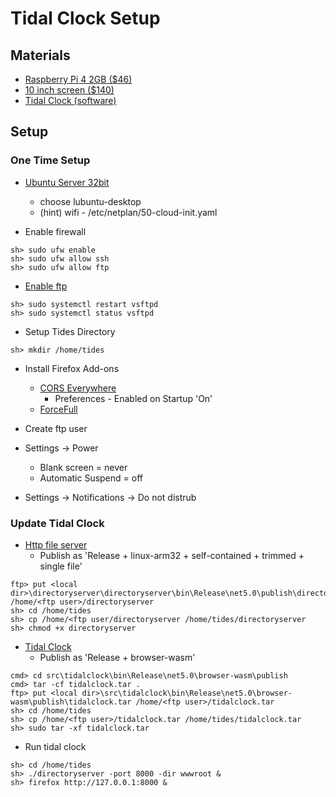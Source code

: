# Tidal Clock Setup

## Materials

* [Raspberry Pi 4 2GB ($46)](https://www.amazon.com/Raspberry-Model-2019-Quad-Bluetooth/dp/B07TD42S27)
* [10 inch screen ($140)](https://www.amazon.com/Raspberry-Screen-10-1-IPS-SunFounder/dp/B07FZZ95WN)
* [Tidal Clock (software)](https://github.com/speedyjeff/tides)

## Setup

### One Time Setup

* [Ubuntu Server 32bit](https://ubuntu.com/tutorials/how-to-install-ubuntu-on-your-raspberry-pi)
  * choose lubuntu-desktop
  * (hint) wifi - /etc/netplan/50-cloud-init.yaml

* Enable firewall
```
sh> sudo ufw enable
sh> sudo ufw allow ssh
sh> sudo ufw allow ftp
```

* [Enable ftp](https://www.osradar.com/how-to-set-up-an-ftp-server-ubuntu-20-04)
```
sh> sudo systemctl restart vsftpd
sh> sudo systemctl status vsftpd
```

* Setup Tides Directory
```
sh> mkdir /home/tides
```
* Install Firefox Add-ons
  * [CORS Everywhere](https://addons.mozilla.org/en-US/firefox/addon/cors-everywhere)
    * Preferences - Enabled on Startup 'On'
  * [ForceFull](https://addons.mozilla.org/en-US/firefox/addon/forcefull)

* Create ftp user
* Settings -> Power 
  * Blank screen = never
  * Automatic Suspend = off
* Settings -> Notifications -> Do not distrub

### Update Tidal Clock

* [Http file server](https://github.com/speedyjeff/directoryserver)
  * Publish as 'Release + linux-arm32 + self-contained + trimmed + single file'
```
ftp> put <local dir>\directoryserver\directoryserver\bin\Release\net5.0\publish\directoryserver /home/<ftp user>/directoryserver
sh> cd /home/tides
sh> cp /home/<ftp user/directoryserver /home/tides/directoryserver
sh> chmod +x directoryserver
```

* [Tidal Clock](https://github.com/speedyjeff/tides)
  * Publish as 'Release + browser-wasm'
```
cmd> cd src\tidalclock\bin\Release\net5.0\browser-wasm\publish
cmd> tar -cf tidalclock.tar .
ftp> put <local dir>\src\tidalclock\bin\Release\net5.0\browser-wasm\publish\tidalclock.tar /home/<ftp user>/tidalclock.tar
sh> cd /home/tides
sh> cp /home/<ftp user>/tidalclock.tar /home/tides/tidalclock.tar
sh> sudo tar -xf tidalclock.tar
```

* Run tidal clock
```
sh> cd /home/tides
sh> ./directoryserver -port 8000 -dir wwwroot &
sh> firefox http://127.0.0.1:8000 &
```
